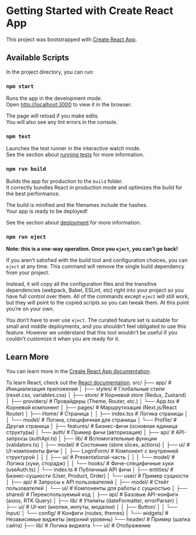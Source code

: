 # Getting Started with Create React App

This project was bootstrapped with [Create React App](https://github.com/facebook/create-react-app).

## Available Scripts

In the project directory, you can run:

### `npm start`

Runs the app in the development mode.\
Open [http://localhost:3000](http://localhost:3000) to view it in the browser.

The page will reload if you make edits.\
You will also see any lint errors in the console.

### `npm test`

Launches the test runner in the interactive watch mode.\
See the section about [running tests](https://facebook.github.io/create-react-app/docs/running-tests) for more information.

### `npm run build`

Builds the app for production to the `build` folder.\
It correctly bundles React in production mode and optimizes the build for the best performance.

The build is minified and the filenames include the hashes.\
Your app is ready to be deployed!

See the section about [deployment](https://facebook.github.io/create-react-app/docs/deployment) for more information.

### `npm run eject`

**Note: this is a one-way operation. Once you `eject`, you can’t go back!**

If you aren’t satisfied with the build tool and configuration choices, you can `eject` at any time. This command will remove the single build dependency from your project.

Instead, it will copy all the configuration files and the transitive dependencies (webpack, Babel, ESLint, etc) right into your project so you have full control over them. All of the commands except `eject` will still work, but they will point to the copied scripts so you can tweak them. At this point you’re on your own.

You don’t have to ever use `eject`. The curated feature set is suitable for small and middle deployments, and you shouldn’t feel obligated to use this feature. However we understand that this tool wouldn’t be useful if you couldn’t customize it when you are ready for it.

## Learn More

You can learn more in the [Create React App documentation](https://facebook.github.io/create-react-app/docs/getting-started).

To learn React, check out the [React documentation](https://reactjs.org/).
src/
├── app/ # Инициализация приложения
│ ├── styles/ # Глобальные стили (reset.css, variables.css)
│ ├── store/ # Корневой store (Redux, Zustand)
│ ├── providers/ # Провайдеры (Theme, Router, etc.)
│ └── App.tsx # Корневой компонент
│
├── pages/ # Маршрутизация (Next.js/React Router)
│ ├── Home/ # Страница
│ │ ├── index.tsx # Логика страницы
│ │ └── model/ # Логика, специфичная для страницы
│ └── Profile/ # Другая страница
│
├── features/ # Бизнес-фичи (основная единица структуры)
│ └── auth/ # Пример фичи (авторизация)
│ ├── api/ # API-запросы (authApi.ts)
│ ├── lib/ # Вспомогательные функции (validators.ts)
│ ├── model/ # Состояние (store slices, actions)
│ ├── ui/ # UI-компоненты фичи
│ │ ├── LoginForm/ # Компонент с внутренней структурой
│ │ │ ├── ui/ # Presentational-часть
│ │ │ └── model/ # Логика (хуки, сторадж)
│ │ └── hooks/ # Фиче-специфичные хуки (useAuth.ts)
│ └── index.ts # Публичный API фичи
│
├── entities/ # Бизнес-сущности (User, Product, Order)
│ └── user/ # Пример сущности
│ ├── api/ # Запросы к API пользователей
│ ├── model/ # Стейт пользователей
│ └── ui/ # Компоненты для работы с сущностью
│
├── shared/ # Переиспользуемый код
│ ├── api/ # Базовые API-конфиги (axios, RTK Query)
│ ├── lib/ # Утилиты (dateFormatter, errorParser)
│ ├── ui/ # UI-кит (кнопки, инпуты, модалки)
│ │ ├── Button/
│ │ └── Input/
│ └── config/ # Конфиги (routes, themes)
│
└── widgets/ # Независимые виджеты (верхний уровень)
└── header/ # Пример (шапка сайта)
├── lib/ # Логика виджета
└── ui/ # Отображение
